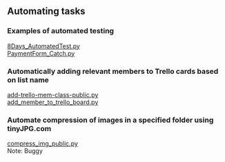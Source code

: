 ## Automating tasks 

### Examples of automated testing
[8Days_AutomatedTest.py](8Days_AutomatedTest.py) <br>
[PaymentForm_Catch.py](PaymentForm_Catch.py) <br>

### Automatically adding relevant members to Trello cards based on list name
[add-trello-mem-class-public.py](add-trello-mem-class-public.py) <br>
[add_member_to_trello_board.py](add_member_to_trello_board.py) <br>

### Automate compression of images in a specified folder using tinyJPG.com
[compress_img_public.py](compress_img_public.py) <br>
Note: Buggy


